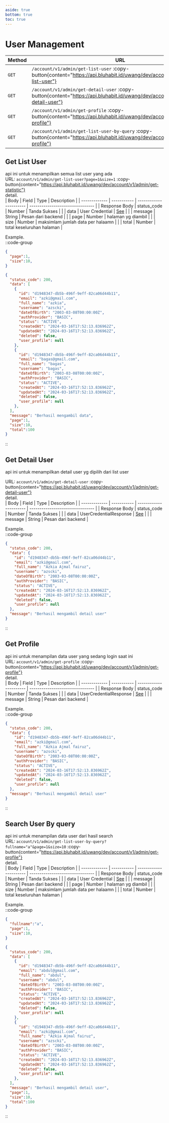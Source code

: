 ```yaml
---
aside: true
bottom: true
toc: true
---
```


# User Management

| Method | URL                                                                                                                                            | Description                                                                     |
| ------ | ---------------------------------------------------------------------------------------------------------------------------------------------- | ------------------------------------------------------------------------------- |
| `GET`  | `/account/v1/admin/get-list-user` :copy-button{content="https://api.bluhabit.id/uwang/dev/account/v1/admin/get-list-user"}                                          | [Get List User](/admin/user-management#get-list-user)                                     |
| `GET`  | `/account/v1/admin/get-detail-user` :copy-button{content="https://api.bluhabit.id/uwang/dev/account/v1/admin/get-detail-user"}                                          | [Get Detail User](/admin/user-management#get-detail-user)                                     |
| `GET`  | `/account/v1/admin/get-profile` :copy-button{content="https://api.bluhabit.id/uwang/dev/account/v1/admin/get-profile"}                                          | [Get Profile](/admin/user-management#get-profile)                                     |
| `GET`  | `/account/v1/admin/get-list-user-by-query` :copy-button{content="https://api.bluhabit.id/uwang/dev/account/v1/admin/get-profile"}                                          | [Get Profile](/admin/user-management#get-profile)                                     |

## Get List User
api ini untuk menampilkan semua list user yang ada <br/>
URL: `account/v1/admin/get-list-user?page=1&size=1` :copy-button{content="https://api.bluhabit.id/uwang/dev/account/v1/admin/get-statistic"} <br/>
detail.<br/>
| Body          | Field       | Type                    | Description                     |
| ------------- | ----------- | ---------------------- | -------------------------------- |
| Response Body | status_code | Number                 | Tanda Sukses                     |
|               | data        | User Credential        | [See](/type#usercredential)      |
|               | message     | String                 | Pesan dari backend               |
|               | page        | Number                 | halaman yg diambil               |
|               | size        | Number                 | maksimlam jumlah data per halaamn |
|               | total        | Number                 | total keseluruhan halaman        |

Example.<br/>
::code-group
```json [QUERY PARAM]
{
  "page":1,
  "size":10,
}
```
```json [RESPONSE]
{
  "status_code": 200,
  "data": [
    {
      "id": "d1948347-db5b-496f-9eff-82ca06d44b11",
      "email": "azki@gmail.com",
      "full_name": "azkia",
      "username": "azscki",
      "dateOfBirth": "2003-03-08T00:00:00Z",
      "authProvider": "BASIC",
      "status": "ACTIVE",
      "createdAt": "2024-03-16T17:52:13.836962Z",
      "updatedAt": "2024-03-16T17:52:13.836962Z",
      "deleted": false,
      "user_profile": null
    },
    {
      "id": "d1948347-db5b-496f-9eff-82ca06d44b11",
      "email": "bagas@gmail.com",
      "full_name": "bagas",
      "username": "bagas",
      "dateOfBirth": "2003-03-08T00:00:00Z",
      "authProvider": "BASIC",
      "status": "ACTIVE",
      "createdAt": "2024-03-16T17:52:13.836962Z",
      "updatedAt": "2024-03-16T17:52:13.836962Z",
      "deleted": false,
      "user_profile": null
    },
  ],
  "message": "Berhasil mengambil data",
  "page":1,
  "size":10,
  "total":100
}
```
::

## Get Detail User
api ini untuk menampilkan detail user yg dipilih dari list user<br/>

URL: `account/v1/admin/get-detail-user` :copy-button{content="https://api.bluhabit.id/uwang/dev/account/v1/admin/get-detail-user"} <br/>
detail.<br/>
| Body          | Field       | Type                    | Description                      |
| ------------- | ----------- | ---------------------- | -------------------------------- |
| Response Body | status_code | Number                 | Tanda Sukses                     |
|               | data        | UserCredentialResponse         | [See](/type#usercredentialresponse) |
|               | message     | String                 | Pesan dari backend               |

Example.<br/>
::code-group
```json [RESPONSE]
{
  "status_code": 200,
  "data": {
    "id": "d1948347-db5b-496f-9eff-82ca06d44b11",
    "email": "azki@gmail.com",
    "full_name": "Azkia Ajmal fairuz",
    "username": "azscki",
    "dateOfBirth": "2003-03-08T00:00:00Z",
    "authProvider": "BASIC",
    "status": "ACTIVE",
    "createdAt": "2024-03-16T17:52:13.836962Z",
    "updatedAt": "2024-03-16T17:52:13.836962Z",
    "deleted": false,
    "user_profile": null
  },
  "message": "Berhasil mengambil detail user"
}
```
::

## Get Profile
api ini untuk menampilan data user yang sedang login saat ini<br/>
URL: `account/v1/admin/get-profile` :copy-button{content="https://api.bluhabit.id/uwang/dev/account/v1/admin/get-profile"} <br/>
detail.<br/>
| Body          | Field       | Type                    | Description                      |
| ------------- | ----------- | ---------------------- | -------------------------------- |
| Response Body | status_code | Number                 | Tanda Sukses                     |
|               | data        | UserCredentialResponse | [See](/type#usercredentialresponse) |
|               | message     | String                 | Pesan dari backend               |

Example.<br/>
::code-group
```json [RESPONSE]
{
  "status_code": 200,
  "data": {
    "id": "d1948347-db5b-496f-9eff-82ca06d44b11",
    "email": "azki@gmail.com",
    "full_name": "Azkia Ajmal fairuz",
    "username": "azscki",
    "dateOfBirth": "2003-03-08T00:00:00Z",
    "authProvider": "BASIC",
    "status": "ACTIVE",
    "createdAt": "2024-03-16T17:52:13.836962Z",
    "updatedAt": "2024-03-16T17:52:13.836962Z",
    "deleted": false,
    "user_profile": null
  },
  "message": "Berhasil mengambil detail user"
}
```
::

## Search User By query
api ini untuk menampilan data user dari hasil search<br/>
URL: `account/v1/admin/get-list-user-by-query?fullname="a"&page=1&size=10` :copy-button{content="https://api.bluhabit.id/uwang/dev/account/v1/admin/get-profile"} <br/>
detail.<br/>
| Body          | Field       | Type                    | Description                     |
| ------------- | ----------- | ---------------------- | -------------------------------- |
| Response Body | status_code | Number                 | Tanda Sukses                     |
|               | data        | User Credential        | [See](/type#usercredential)      |
|               | message     | String                 | Pesan dari backend               |
|               | page        | Number                 | halaman yg diambil               |
|               | size        | Number                 | maksimlam jumlah data per halaamn |
|               | total        | Number                 | total keseluruhan halaman        |

Example.<br/>
::code-group
```json [QUERY PARAM]
{
  "fullname":"a",
  "page":1,
  "size":10,
}
```
```json [RESPONSE]
{
  "status_code": 200,
  "data": [
    {
      "id": "d1948347-db5b-496f-9eff-82ca06d44b11",
      "email": "abdul@gmail.com",
      "full_name": "abdul",
      "username": "abdul",
      "dateOfBirth": "2003-03-08T00:00:00Z",
      "authProvider": "BASIC",
      "status": "ACTIVE",
      "createdAt": "2024-03-16T17:52:13.836962Z",
      "updatedAt": "2024-03-16T17:52:13.836962Z",
      "deleted": false,
      "user_profile": null
    },
    {
      "id": "d1948347-db5b-496f-9eff-82ca06d44b11",
      "email": "azki@gmail.com",
      "full_name": "Azkia Ajmal fairuz",
      "username": "azscki",
      "dateOfBirth": "2003-03-08T00:00:00Z",
      "authProvider": "BASIC",
      "status": "ACTIVE",
      "createdAt": "2024-03-16T17:52:13.836962Z",
      "updatedAt": "2024-03-16T17:52:13.836962Z",
      "deleted": false,
      "user_profile": null
    },   
  ],
  "message": "Berhasil mengambil detail user",
  "page":1,
  "size":10,
  "total":100
}
```
::